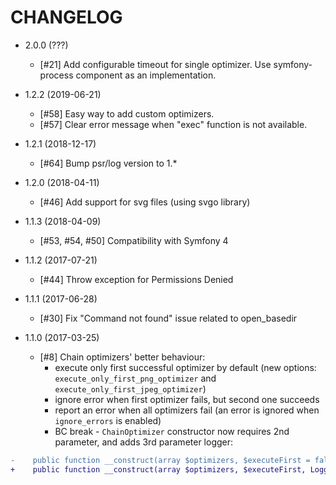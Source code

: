CHANGELOG
=========

* 2.0.0 (???)

  * [#21] Add configurable timeout for single optimizer. Use
    symfony-process component as an implementation.

* 1.2.2 (2019-06-21)

  * [#58] Easy way to add custom optimizers.
  * [#57] Clear error message when "exec" function is not available.

* 1.2.1 (2018-12-17)

  * [#64] Bump psr/log version to 1.*

* 1.2.0 (2018-04-11)

  * [#46] Add support for svg files (using svgo library)

* 1.1.3 (2018-04-09)

  * [#53, #54, #50] Compatibility with Symfony 4

* 1.1.2 (2017-07-21)

  * [#44] Throw exception for Permissions Denied

* 1.1.1 (2017-06-28)

  * [#30] Fix "Command not found" issue related to open_basedir
  
* 1.1.0 (2017-03-25)

  * [#8] Chain optimizers' better behaviour:
    * execute only first successful optimizer by default (new options: `execute_only_first_png_optimizer` and `execute_only_first_jpeg_optimizer`)
    * ignore error when first optimizer fails, but second one succeeds
    * report an error when all optimizers fail (an error is ignored when `ignore_errors` is enabled)
    * BC break - `ChainOptimizer` constructor now requires 2nd parameter, and adds 3rd parameter logger:
```diff    
-    public function __construct(array $optimizers, $executeFirst = false)
+    public function __construct(array $optimizers, $executeFirst, LoggerInterface $logger)
```
